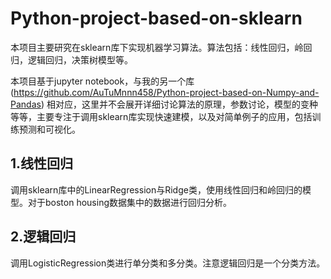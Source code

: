# Python-project-based-on-sklearn
本项目主要研究在sklearn库下实现机器学习算法。算法包括：线性回归，岭回归，逻辑回归，决策树模型等。

本项目基于jupyter notebook，与我的另一个库 (https://github.com/AuTuMnnn458/Python-project-based-on-Numpy-and-Pandas) 相对应，这里并不会展开详细讨论算法的原理，参数讨论，模型的变种等等，主要专注于调用sklearn库实现快速建模，以及对简单例子的应用，包括训练预测和可视化。
 
## 1.线性回归
调用sklearn库中的LinearRegression与Ridge类，使用线性回归和岭回归的模型。对于boston housing数据集中的数据进行回归分析。

## 2.逻辑回归
调用LogisticRegression类进行单分类和多分类。注意逻辑回归是一个分类方法。
